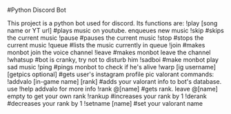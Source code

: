 #Python Discord Bot

This project is a python bot used for discord. 
Its functions are:
         !play [song name or YT url]              #plays music on youtube. enqueues new music
         !skip                                    #skips the current music
         !pause                                   #pauses the current music
         !stop                                    #stops the current music
         !queue                                   #lists the music currently in queue
         !join                                    #makes monbot join the voice channel
         !leave                                   #makes monbot leave the channel
         !whatsup                                 #bot is cranky, try not to disturb him
         !sadboi                                  #make monbot play sad music
         !ping                                    #pings monbot to check if he's alive
         !warp [ig username] [getpics optional]   #gets user's instagram profile pic
    valorant commands:
         !addvalo [in-game name] [rank]   #adds your valorant info to bot's database. use !help addvalo for more info
         !rank @[name]                    #gets rank. leave @[name] empty to get your own rank
         !rankup                          #increases your rank by 1
         !derank                          #decreases your rank by 1
         !setname [name]                  #set your valorant name

